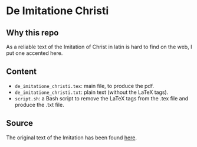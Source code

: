 # De Imitatione Christi

## Why this repo
As a reliable text of the Imitation of Christ in latin is hard to find on the web, I put one accented here.

## Content
- `de_imitatione_christi.tex`: main file, to produce the pdf.
- `de_imitatione_christi.txt`: plain text (without the LaTeX tags).
- `script.sh`: a Bash script to remove the LaTeX tags from the .tex file and produce the .txt file.

## Source
The original text of the Imitation has been found [here](http://www.ultramontes.pl/de_imitatione.htm).

